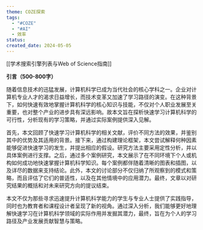 ```yaml
---
theme: COZE探索
tags:
  - "#COZE"
  - "#AI"
  - 效率
status: 
created_date: 2024-05-05
---
```

[[学术搜索引擎列表与Web of Science指南]]

**引言（500-800字）**


随着信息技术的迅猛发展，计算机科学已成为当代社会的核心学科之一。企业对计算机专业人才的渴求日益增长，而技术变革又加速了学习路径的演变。在这种背景下，如何快速有效地掌握计算机科学的核心知识与技能，不仅对个人职业发展至关重要，也对整个产业的进步具有深远影响。故本文旨在探析快速学习计算机科学的可行性，分析现有的学习策略，并通过实际案例提供深入见解。

  

首先，本文回顾了快速学习计算机科学的相关文献，评价不同方法的效果，并鉴别其中的优势及其适用的背景。接下来，通过构建理论框架，本文尝试解释何种因素能够促进快速学习的发生，并提出相应的假设。研究方法主要采用定性分析，并以具体案例进行支撑。之后，通过多个案例研究，本文展示了在不同环境下个人或机构如何成功地快速掌握计算机科学知识。每个案例都伴随着清晰的图表和插图，以及详尽的数据来支持结论。此外，本文的讨论部分不仅归纳了所观察到的模式和策略，而且评估了它们的普适性，以及在其他情境中的应用潜力。最终，文章以对研究结果的概括和对未来研究方向的提议结束。

  

本文不仅为那些寻求迅速提升计算机科学能力的学生与专业人士提供了实践指导，同时也为教育者和课程设计者呈现了新的视角。通过深入分析，我们能够更好地理解快速学习在计算机科学领域的实际作用并发掘其潜力，最终，旨在为个人的学习路径及产业发展贡献智慧与策略。

